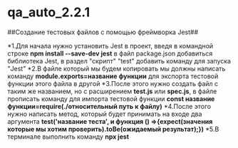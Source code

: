# qa_auto_2.2.1

##Создание тестовых файлов с помощью фреймворка Jest##

*1.Для начала нужно установить Jest в проект, введя в командной строке **npm install --save-dev jest**  в файл package.json добавиться библиотека Jest, в раздел "скрипт" "test" добавить команду для запуска "Jest"
*2.В файле который мы будем копировать мы должны написать команду **module.exports=название функции** для экспорта тестовой функции этого файла в другой
*3.После этого нужно создать файл с таким же названием, но с расширением **test.js** или **spec.js**, 
в файле прописать команду для импорта тестовой функции **const название функции=require(./относительный путь к файлу)**
*4.После этого нужно написать метод, который будет принимать на входе два аргумента **test('название теста', и функция () =>{expect(значения которые мы хотим проверить).toBe(ожидаемый результат);})**
*5.В терминале выполнить команду **npx jest**
